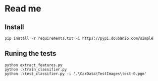# Read me

## Install

```
pip install -r requirements.txt -i https://pypi.doubanio.com/simple
```

## Runing the tests

```
python extract_features.py
python .\train_classifier.py
python .\test_classifier.py -i '.\CarData\TestImages\test-0.pgm'
```